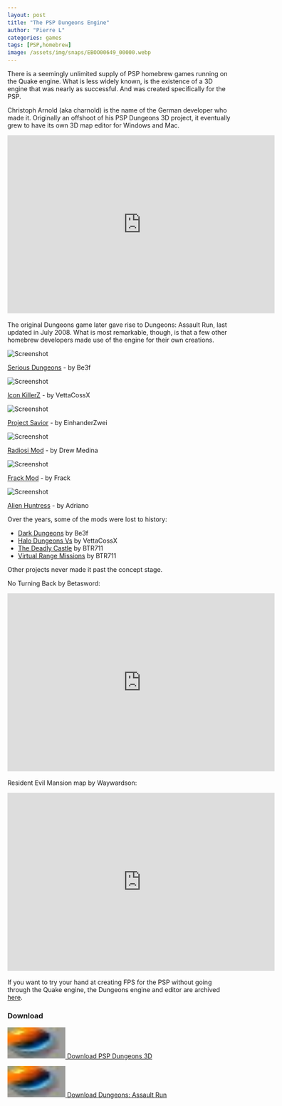 ```yaml
---
layout: post
title: "The PSP Dungeons Engine"
author: "Pierre L"
categories: games
tags: [PSP,homebrew]
image: /assets/img/snaps/EBOO00649_00000.webp
---
```


There is a seemingly unlimited supply of PSP homebrew games running on the Quake engine. What is less widely known, is the existence of a 3D engine that was nearly as successful. And was created specifically for the PSP.

Christoph Arnold (aka charnold) is the name of the German developer who made it. Originally an offshoot of his PSP Dungeons 3D project, it eventually grew to have its own 3D map editor for Windows and Mac.

<div class="embed-container">
  <iframe
      src="https://www.youtube.com/embed/aDwifYVV6BM"
      width="600"
      height="400"
      frameborder="0"
      allowfullscreen="">
  </iframe>
</div>

The original Dungeons game later gave rise to Dungeons: Assault Run, last updated in July 2008. What is most remarkable, though, is that a few other homebrew developers made use of the engine for their own creations.

![Screenshot](https://github.com/PSP-Archive/PSP-Archive.github.io/raw/gh-pages/assets/img/snaps/SERI02036_00000.webp)

[Serious Dungeons](https://archive.org/details/serious-dungeons-v-0.5.7z) - by Be3f

![Screenshot](https://github.com/PSP-Archive/PSP-Archive.github.io/raw/gh-pages/assets/img/snaps/DUNG00835_00000.webp)

[Icon KillerZ](https://archive.org/details/dungeons.-7z_202103) - by VettaCossX

![Screenshot](https://github.com/PSP-Archive/PSP-Archive.github.io/raw/gh-pages/assets/img/snaps/PS_T01494_00000.webp)

[Project Savior](https://archive.org/details/ps-teaser.-7z) - by EinhanderZwei

![Screenshot](https://github.com/PSP-Archive/PSP-Archive.github.io/raw/gh-pages/assets/img/snaps/RADG00835_00000.webp)

[Radiosi Mod](https://archive.org/details/dungeons.-7z) - by Drew Medina

![Screenshot](https://github.com/PSP-Archive/PSP-Archive.github.io/raw/gh-pages/assets/img/snaps/FRAC00742_00000.webp)

[Frack Mod](https://archive.org/details/frackmodiv.-7z) - by Frack

![Screenshot](https://github.com/PSP-Archive/PSP-Archive.github.io/raw/gh-pages/assets/img/snaps/ALIE01029_00001.webp)

[Alien Huntress](https://archive.org/details/alien-huntress.-7z) - by Adriano

Over the years, some of the mods were lost to history:

- [Dark Dungeons](http://forums.qj.net/psp-homebrew-hacks-discussion/81980-new-dark-dungeons-v1-6-based-dungeons-v6.html) by Be3f
- [Halo Dungeons Vs](https://www.dcemu.co.uk/vbulletin/threads/44871-Halo-Dungeons-Vs-2) by VettaCossX
- [The Deadly Castle](http://forums.qj.net/psp-development-forum/136241-psp-dungeons-assault-run-3d-editor-18.html#post2103523) by BTR711
- [Virtual Range Missions](http://forums.qj.net/psp-development-forum/136241-psp-dungeons-assault-run-3d-editor-18.html#post2103523) by BTR711

Other projects never made it past the concept stage.

No Turning Back by Betasword:

<div class="embed-container">
  <iframe
      src="https://www.youtube.com/embed/aJS3XKVXBJM"
      width="600"
      height="400"
      frameborder="0"
      allowfullscreen="">
  </iframe>
</div>

Resident Evil Mansion map by Waywardson:

<div class="embed-container">
  <iframe
      src="https://www.youtube.com/embed/39AEWqLo8ag"
      width="600"
      height="400"
      frameborder="0"
      allowfullscreen="">
  </iframe>
</div>

If you want to try your hand at creating FPS for the PSP without going through the Quake engine, the Dungeons engine and editor are archived [here](https://github.com/PSP-Archive/Dungeons-Engine-2/releases/tag/1.0.6).

### Download

<p class="download-btn">
    <a href="https://archive.org/details/psp-dungeons-v-0.7.7z">
	<img border="0" alt="Download the homebrew" src="/assets/img/icon0/PSPDungeons3D.webp" width="130" height="70">
	Download PSP Dungeons 3D
	</a>
</p>

<p class="download-btn">
    <a href="https://archive.org/details/pspdar.-7z">
	<img border="0" alt="Download the homebrew" src="/assets/img/icon0/DungeonsAssaultRun.webp" width="130" height="70">
	Download Dungeons: Assault Run
	</a>
</p>
